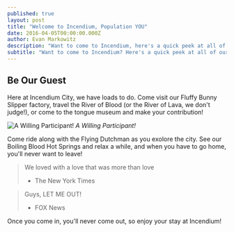 ```yaml
---
published: true
layout: post
title: "Welcome to Incendium, Population YOU"
date: 2016-04-05T00:00:00.000Z
author: Evan Markowitz
description: "Want to come to Incendium, here's a quick peek at all of our attractions!"
subtitle: "Want to come to Incendium? Here's a quick peek at all of our attractions!"
---
```



## Be Our Guest

Here at Incendium City, we have loads to do.  Come visit our Fluffy Bunny Slipper factory, travel the River of Blood (or the River of Lava, we don't judge!), or come to the tongue museum and make your contribution!

![A Willing Participant!]({{site.baseurl}}/img/tongue.jpg)
_A Willing Participant!_

Come ride along with the Flying Dutchman as you exolore the city.  See our Boiling Blood Hot Springs and relax a while, and when you have to go home, you'll never want to leave!

> We loved with a love that was more than love
> - The New York Times

> Guys, LET ME OUT!
> - FOX News

Once you come in, you'll never come out, so enjoy your stay at Incendium!
